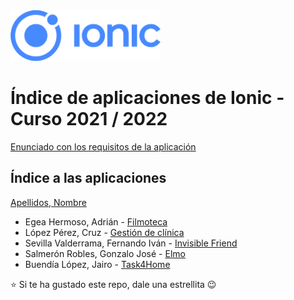 <img width="240px" src="ionic.png">

# Índice de aplicaciones de Ionic - Curso 2021 / 2022

[Enunciado con los requisitos de la aplicación](trabajo_ionic_v5.pdf)

## Índice a las aplicaciones

[Apellidos, Nombre](#)

* Egea Hermoso, Adrián - [Filmoteca](https://github.com/AdrianEgeaHermoso/filmotecaApp)
* López Pérez, Cruz - [Gestión de clínica](https://github.com/mcruzlp/ClinicaNiloIonicApp)
* Sevilla Valderrama, Fernando Iván - [Invisible Friend](https://github.com/feseva/invisibleFriendApp)
* Salmerón Robles, Gonzalo José - [Elmo](https://github.com/gonzalosalmeron/elmoApp)
* Buendía López, Jairo - [Task4Home](https://github.com/jairobuendia/task4home)




:star: Si te ha gustado este repo, dale una estrellita :wink:
